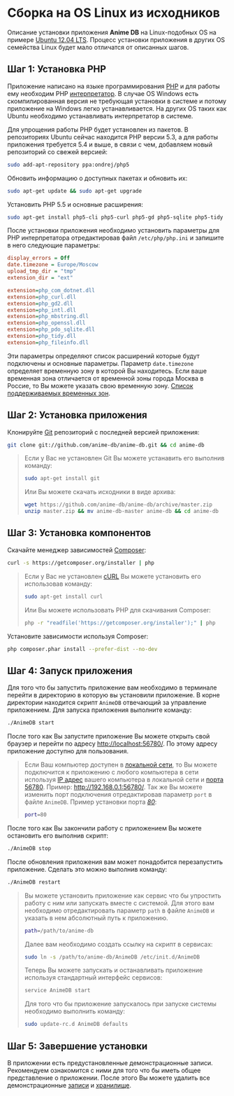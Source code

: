 # Сборка на OS Linux из исходников

Описание установки приложения **Anime DB** на Linux-подобных OS на примере
[Ubuntu 12.04 LTS](http://ru.wikipedia.org/wiki/Ubuntu). Процесс установки приложения в других OS семейства Linux будет
мало отличатся от описанных шагов.

<a name="stap-1"></a>

## Шаг 1: Установка PHP

Приложение написано на языке программирования [PHP](http://ru.wikipedia.org/wiki/Php) и для работы ему необходим PHP
[интерпретатор](http://ru.wikipedia.org/wiki/Интерпретатор). В случае OS Windows есть скомпилированная версия не
требующая установки в системе и потому приложение на Windows легко устанавливается. На других OS таких как Ubuntu
необходимо устанавливать интерпретатор в системе.

Для упрощения работы PHP будет установлен из пакетов. В репозиториях Ubuntu сейчас находится PHP версии 5.3, а для
работы приложения требуется 5.4 и выше, в связи с чем, добавляем новый репозиторий со свежей версией:

```bash
sudo add-apt-repository ppa:ondrej/php5
```

Обновить информацию о доступных пакетах и обновить их:

```bash
sudo apt-get update && sudo apt-get upgrade
```

Установить PHP 5.5 и основные расширения:

```bash
sudo apt-get install php5-cli php5-curl php5-gd php5-sqlite php5-tidy
```

После установки приложения необходимо установить параметры для PHP интерпретатора отредактировав файл
`/etc/php/php.ini` и запишите в него следующие параметры:

```ini
display_errors = Off
date.timezone = Europe/Moscow
upload_tmp_dir = "tmp"
extension_dir = "ext"

extension=php_com_dotnet.dll
extension=php_curl.dll
extension=php_gd2.dll
extension=php_intl.dll
extension=php_mbstring.dll
extension=php_openssl.dll
extension=php_pdo_sqlite.dll
extension=php_tidy.dll
extension=php_fileinfo.dll
```

Эти параметры определяют список расширений которые будут подключены и основные параметры. Параметр `date.timezone`
определяет временную зону в которой Вы находитесь. Если ваше временная зона отличается от временной зоны города Москва
в Россие, то Вы можете указать свою временную зону.
[Список поддерживаемых временных зон](http://www.php.net/manual/ru/timezones.php).

<a name="stap-2"></a>

## Шаг 2: Установка приложения

Клонируйте [Git](http://ru.wikipedia.org/wiki/Git) репозиторий с последней версией приложения:

```bash
git clone git://github.com/anime-db/anime-db.git && cd anime-db
```

> Если у Вас не установлен Git Вы можете устанавить его выполнив команду:
> 
> ```bash
> sudo apt-get install git
> ```
> 
> Или Вы можете скачать исходники в виде архива:
> 
> ```bash
> wget https://github.com/anime-db/anime-db/archive/master.zip
> unzip master.zip && mv anime-db-master anime-db && cd anime-db
> ```

<a name="stap-3"></a>

## Шаг 3: Установка компонентов

Скачайте менеджер зависимостей [Composer](https://getcomposer.org/):

```bash
curl -s https://getcomposer.org/installer | php
```

> Если у Вас не установлен [cURL](http://ru.wikipedia.org/wiki/CURL) Вы можете установить его использовав команду:
> 
> ```bash
> sudo apt-get install curl
> ```
> Или Вы можете использовать PHP для скачивания Composer:
> 
> ```bash
> php -r "readfile('https://getcomposer.org/installer');" | php
> ```

Установите зависимости используя Composer:

```bash
php composer.phar install --prefer-dist --no-dev
```

<a name="stap-4"></a>

## Шаг 4: Запуск приложения

Для того что бы запустить приложение вам необходимо в терминале перейти в директорию в которую вы
установили приложение. В корне директории находится скрипт `AnimeDB` отвечающий за управление приложением.
Для запуска приложения выполните команду:

```bash
./AnimeDB start
```

После того как Вы запустите приложение Вы можете открыть свой браузер и перейти по адресу <http://localhost:56780/>. По
этому адресу приложение доступно для пользования.

<a name="change-port"></a>

> Если Ваш компьютер доступен в [локальной сети](http://ru.wikipedia.org/wiki/Локальная_вычислительная_сеть), то Вы
можете подключится к приложению с любого компьютера в сети используя [IP адрес](http://ru.wikipedia.org/wiki/IP-адрес)
вашего компьютера в локальной сети и [порта](http://ru.wikipedia.org/wiki/Порт_%28компьютерные_сети%29)
[56780](/ru/user/port.md). Пример: <http://192.168.0.1:56780/>. Так же Вы можете изменить порт подключения
отредактировав параметр `port` в файле `AnimeDB`. Пример установки порта
*[80](http://en.wikipedia.org/wiki/List_of_TCP_and_UDP_port_numbers#cite_ref-11)*:
> 
> ```bash
> port=80
> ```

После того как Вы закончили работу с приложением Вы можете остановить его выполнив скрипт:

```bash
./AnimeDB stop
```

После обновления приложения вам может понадобится перезапустить приложение. Сделать это можно выполнив команду:

```bash
./AnimeDB restart
```

> Вы можете установить приложение как сервис что бы упростить работу с ним или запускать вместе с системой. Для этого
вам необходимо отредактировать параметр `path` в файле `AnimeDB` и указать в нем абсолютный путь к приложению.
> 
> ```bash
> path=/path/to/anime-db
> ```
> 
> Далее вам необходимо создать ссылку на скрипт в сервисах:
> 
> ```bash
> sudo ln -s /path/to/anime-db/AnimeDB /etc/init.d/AnimeDB
> ```
> 
> Теперь Вы можете запускать и останавливать приложение используя стандартный интерфейс сервисов:
> 
> ```bash
> service AnimeDB start
> ```
> 
> Для того что бы приложение запускалось при запуске системы необходимо выполнить команду:
> 
> ```bash
> sudo update-rc.d AnimeDB defaults
> ```

<a name="stap-5"></a>

## Шаг 5: Завершение установки

В приложении есть предустановленные демонстрационные записи. Рекомендуем ознакомится с ними для того что бы иметь
общее представление о приложении. После этого Вы можете удалить все демонстрационные [записи](/ru/user/item/delete.md)
и [хранилище](/ru/user/storage/delete.md).